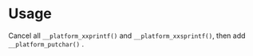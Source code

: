 # Usage

Cancel all  `__platform_xxprintf()` and `__platform_xxsprintf()`, then add `__platform_putchar()` .
